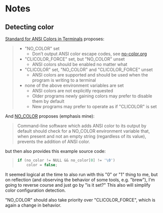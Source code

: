 # Notes

## Detecting color

[Standard for ANSI Colors in Terminals](http://bixense.com/clicolors/) proposes:

> *   "NO_COLOR" set
>     *   Don’t output ANSI color escape codes, see [no-color.org](https://no-color.org)
> *   "CLICOLOR_FORCE" set, but "NO_COLOR" unset
>     *   ANSI colors should be enabled no matter what
> *   "CLICOLOR" set, "NO_COLOR" and "CLICOLOR_FORCE" unset
>     *   ANSI colors are supported and should be used when the program is writing to a terminal
> *   none of the above environment variables are set
>     *   ANSI colors are not explicitly requested
>     *   Older programs newly gaining colors may prefer to disable them by default
>     *   New programs may prefer to operate as if "CLICOLOR" is set

And [NO_COLOR](https://no-color.org) proposes (emphasis mine):

> Command-line software which adds ANSI color to its output by default should check for a NO_COLOR environment variable that, when present and not an empty string (regardless of its value), prevents the addition of ANSI color.

but then also provides this example source code:

> ```c
> if (no_color != NULL && no_color[0] != '\0')
>     color = false;
> ```

It seemed logical at the time to also run with this "0" or "1" thing to me, but on reflection (and observing the behavior of some tools, e.g. "brew"), I'm going to reverse course and just go by "is it set?" This also will simplify color configuration detection.

"NO_COLOR" should also take priority over "CLICOLOR_FORCE", which is again a change in behavior.
